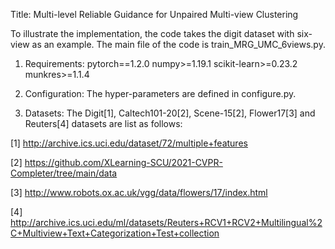 Title: Multi-level Reliable Guidance for Unpaired Multi-view Clustering

To illustrate the implementation, the code takes the digit dataset with six-view as an example. The main file of the code is train_MRG_UMC_6views.py.

1. Requirements:
pytorch==1.2.0
numpy>=1.19.1
scikit-learn>=0.23.2
munkres>=1.1.4

2. Configuration: The hyper-parameters are defined in configure.py.

3. Datasets: The Digit[1], Caltech101-20[2], Scene-15[2], Flower17[3] and Reuters[4] datasets are list as follows:

[1] http://archive.ics.uci.edu/dataset/72/multiple+features

[2] https://github.com/XLearning-SCU/2021-CVPR-Completer/tree/main/data

[3] http://www.robots.ox.ac.uk/vgg/data/flowers/17/index.html

[4] http://archive.ics.uci.edu/ml/datasets/Reuters+RCV1+RCV2+Multilingual%2C+Multiview+Text+Categorization+Test+collection
